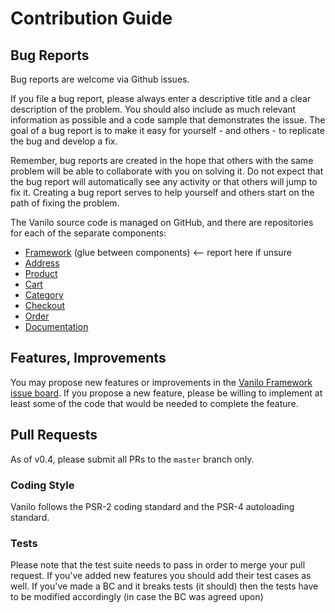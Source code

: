 # Contribution Guide

## Bug Reports

Bug reports are welcome via Github issues.

If you file a bug report, please always enter a descriptive title and a
clear description of the problem. You should also include as much relevant
information as possible and a code sample that demonstrates the issue.
The goal of a bug report is to make it easy for yourself - and others -
to replicate the bug and develop a fix.

Remember, bug reports are created in the hope that others with the same
problem will be able to collaborate with you on solving it. Do not
expect that the bug report will automatically see any activity or that
others will jump to fix it. Creating a bug report serves to help
yourself and others start on the path of fixing the problem.

The Vanilo source code is managed on GitHub, and there are repositories
for each of the separate components:

- [Framework](https://github.com/vanilophp/framework) (glue between components) ⟵ report here if unsure
- [Address](https://github.com/vanilophp/address)
- [Product](https://github.com/vanilophp/product)
- [Cart](https://github.com/vanilophp/cart)
- [Category](https://github.com/vanilophp/category)
- [Checkout](https://github.com/vanilophp/checkout)
- [Order](https://github.com/vanilophp/checkout)
- [Documentation](https://github.com/vanilophp/docs)

## Features, Improvements

You may propose new features or improvements in the [Vanilo Framework
issue board](https://github.com/vanilophp/framework/issues). If you
propose a new feature, please be willing to implement at least some of
the code that would be needed to complete the feature.

## Pull Requests

As of v0.4, please submit all PRs to the `master` branch only.


### Coding Style

Vanilo follows the PSR-2 coding standard and the PSR-4 autoloading standard.

### Tests

Please note that the test suite needs to pass in order to merge your
pull request. If you've added new features you should add their test
cases as well. If you've made a BC and it breaks tests (it should) then
the tests have to be modified accordingly (in case the BC was agreed upon)
